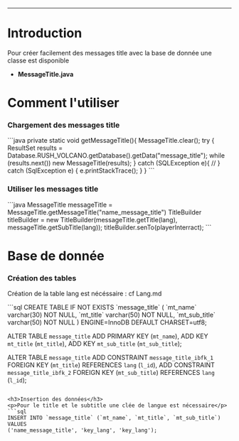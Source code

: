 <hr/>
<h1>Introduction</h1>
<p>Pour créer facilement des messages title avec la base de donnée une classe est disponible
	<ul>
		<li><strong>MessageTitle.java</strong></li>
	</ul>
</p>
<h1>Comment l'utiliser</h1>
<h3>Chargement des messages title</h3>
```java
private static void getMessageTitle(){
	MessageTitle.clear();
	try {
		ResultSet results = Database.RUSH_VOLCANO.getDatabase().getData("message_title");
		while (results.next()) new MessageTitle(results);
	} catch (SQLException e){
		//
	} catch (SqlException e) {
		e.printStackTrace();
	}
}
```
<h3>Utiliser les messages title</h3>
```java
MessageTitle messageTitle = MessageTitle.getMessageTitle("name_message_title")
TitleBuilder titleBuilder = new TitleBuilder(messageTitle.getTitle(lang), messageTitle.getSubTitle(lang));
titleBuilder.senTo(playerInterract);
```

<h1>Base de donnée</h1>
<h3>Création des tables</h3>
<p>Création de la table lang est nécéssaire : cf Lang.md</p>
```sql
CREATE TABLE IF NOT EXISTS `message_title` (
  `mt_name` varchar(30) NOT NULL,
  `mt_title` varchar(50) NOT NULL,
  `mt_sub_title` varchar(50) NOT NULL
) ENGINE=InnoDB DEFAULT CHARSET=utf8;

ALTER TABLE `message_title`
 ADD PRIMARY KEY (`mt_name`), ADD KEY `mt_title` (`mt_title`), ADD KEY `mt_sub_title` (`mt_sub_title`);

ALTER TABLE `message_title`
ADD CONSTRAINT `message_title_ibfk_1` FOREIGN KEY (`mt_title`) REFERENCES `lang` (`l_id`),
ADD CONSTRAINT `message_title_ibfk_2` FOREIGN KEY (`mt_sub_title`) REFERENCES `lang` (`l_id`);
```

<h3>Insertion des données</h3>
<p>Pour le title et le subtitle une clée de langue est nécessaire</p>
```sql
INSERT INTO `message_title` (`mt_name`, `mt_title`, `mt_sub_title`) VALUES
('name_message_title', 'key_lang', 'key_lang');
```
